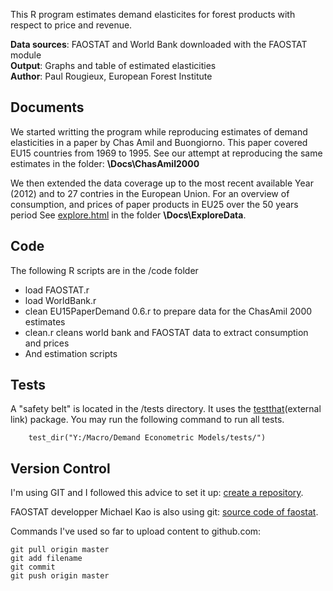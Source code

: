 This R program estimates demand elasticites for forest products with respect to price and revenue.


**Data sources**: FAOSTAT and World Bank downloaded with the FAOSTAT module  
**Output**: Graphs and table of estimated elasticities   
**Author**: Paul Rougieux, European Forest Institute  


Documents 
---------
We started writting the program while reproducing estimates 
 of demand elasticities in a paper by Chas Amil and Buongiorno.
 This paper covered EU15 countries from 1969 to 1995.
 See our attempt at reproducing the same estimates in the folder: **\Docs\ChasAmil2000**  


We then extended the data coverage up to the most recent available Year (2012)
 and to 27 contries in the European Union. For an overview of consumption, and prices of paper products in EU25 over the 50 years period See [explore.html](./docs/ExploreData/explore.html) in the folder **\Docs\ExploreData**.

Code 
----
The following R scripts are in the /code folder
* load FAOSTAT.r
* load WorldBank.r
* clean EU15PaperDemand 0.6.r to prepare data for the ChasAmil 2000 estimates
* clean.r cleans world bank and FAOSTAT data to extract consumption and prices
* And estimation scripts

Tests
------
A "safety belt" is located in the /tests directory. It uses the [testthat](http://journal.r-project.org/archive/2011-1/RJournal_2011-1_Wickham.pdf)(external link) package.
You may run the following command to run all tests.
```
    test_dir("Y:/Macro/Demand Econometric Models/tests/")
```	

Version Control
---------------
I'm using GIT and I followed this advice to set it up:  [create a repository](https://help.github.com/articles/create-a-repo).

FAOSTAT developper Michael Kao is also using git: [source code of faostat](https://github.com/mkao006/FAOSTATpackage).

Commands I've used so far to upload content to github.com:
```
git pull origin master
git add filename
git commit
git push origin master
```

